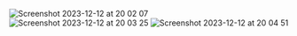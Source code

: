 ![Screenshot 2023-12-12 at 20 02 07](https://github.com/Sampel65/movieTicketApp/assets/105233771/11acf1c1-0401-4c79-ac5e-10633cb46241)
![Screenshot 2023-12-12 at 20 03 25](https://github.com/Sampel65/movieTicketApp/assets/105233771/342609ab-6038-4787-9ef9-81575b840a37)
![Screenshot 2023-12-12 at 20 04 51](https://github.com/Sampel65/movieTicketApp/assets/105233771/b5181a44-7d3b-4569-be52-3613b765d94f)
